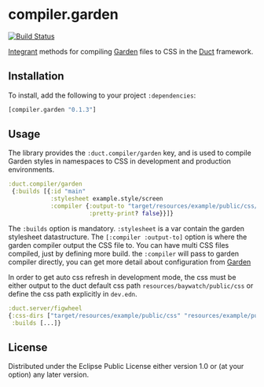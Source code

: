 # compiler.garden

[![Build Status](https://travis-ci.org/zerg000000/compiler.garden.svg?branch=master)](https://travis-ci.org/zerg000000/compiler.garden)

[Integrant][] methods for compiling [Garden][] files to CSS in
the [Duct][] framework.

[integrant]: https://github.com/weavejester/integrant
[garden]:    https://github.com/noprompt/garden
[duct]:      https://github.com/duct-framework/duct

## Installation

To install, add the following to your project `:dependencies`:

```clojure
[compiler.garden "0.1.3"]
```

## Usage

The library provides the `:duct.compiler/garden` key, and is used to compile Garden styles in namespaces to CSS in development and production environments.

```clojure
:duct.compiler/garden
 {:builds [{:id "main"
            :stylesheet example.style/screen
            :compiler {:output-to "target/resources/example/public/css/style.css"
                       :pretty-print? false}}]}
```

The `:builds` option is mandatory. `:stylesheet` is a var contain the garden stylesheet datastructure. The `[:compiler :output-to]` option is where the garden compiler output the CSS file to. You can have multi CSS files compiled, just by defining more build. the `:compiler` will pass to garden compiler directly, you can get more detail about configuration from [Garden][] 

 
In order to get auto css refresh in development mode, the css must be either output to the duct default css path `resources/baywatch/public/css` or define the css path explicitly in `dev.edn`.

```clojure
:duct.server/figwheel
{:css-dirs ["target/resources/example/public/css" "resources/example/public/css"]
 :builds [...]}
```

## License

Distributed under the Eclipse Public License either version 1.0 or (at
your option) any later version.
